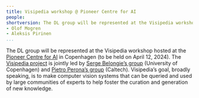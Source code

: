 ```yaml
---
title: Visipedia workshop @ Pioneer Centre for AI
people:
shortversion: The DL group will be represented at the Visipedia workshop hosted at the [Pioneer Centre for AI](https://www.aicentre.dk/) in Copenhagen (to be held on April 12, 2024). The [Visipedia project](visipedia.org) is jointly led by [Serge Belongie’s group](https://www.belongielab.org/) (University of Copenhagen) and [Pietro Perona’s group](https://www.eas.caltech.edu/people/perona) (Caltech). Visipedia’s goal, broadly speaking, is to make computer vision systems that can be queried and used by large communities of experts to help foster the curation and generation of new knowledge.
- Olof Mogren
- Aleksis Pirinen
...
```


The DL group will be represented at the Visipedia workshop hosted at the [Pioneer Centre for AI](https://www.aicentre.dk/) in Copenhagen (to be held on April 12, 2024). The [Visipedia project](visipedia.org) is jointly led by [Serge Belongie’s group](https://www.belongielab.org/) (University of Copenhagen) and [Pietro Perona’s group](https://www.eas.caltech.edu/people/perona) (Caltech). Visipedia’s goal, broadly speaking, is to make computer vision systems that can be queried and used by large communities of experts to help foster the curation and generation of new knowledge.
